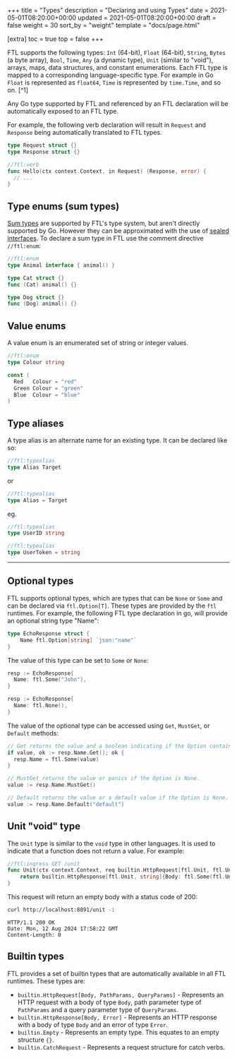 +++
title = "Types"
description = "Declaring and using Types"
date = 2021-05-01T08:20:00+00:00
updated = 2021-05-01T08:20:00+00:00
draft = false
weight = 30
sort_by = "weight"
template = "docs/page.html"

[extra]
toc = true
top = false
+++

FTL supports the following types: `Int` (64-bit), `Float` (64-bit), `String`, `Bytes` (a byte array), `Bool`, `Time`, `Any` (a dynamic type), `Unit` (similar to "void"), arrays, maps, data structures, and constant enumerations. Each FTL type is mapped to a corresponding language-specific type. For example in Go `Float` is represented as `float64`, `Time` is represented by `time.Time`, and so on. [^1]

Any Go type supported by FTL and referenced by an FTL declaration will be automatically exposed to an FTL type.

For example, the following verb declaration will result in `Request` and `Response` being automatically translated to FTL types.

```go
type Request struct {}
type Response struct {}

//ftl:verb
func Hello(ctx context.Context, in Request) (Response, error) {
  // ...
}
```

## Type enums (sum types)

[Sum types](https://en.wikipedia.org/wiki/Tagged_union) are supported by FTL's type system, but aren't directly supported by Go. However they can be approximated with the use of [sealed interfaces](https://blog.chewxy.com/2018/03/18/golang-interfaces/). To declare a sum type in FTL use the comment directive `//ftl:enum`:

```go
//ftl:enum
type Animal interface { animal() }

type Cat struct {}
func (Cat) animal() {}

type Dog struct {}
func (Dog) animal() {}
```

## Value enums

A value enum is an enumerated set of string or integer values.

```go
//ftl:enum
type Colour string

const (
  Red   Colour = "red"
  Green Colour = "green"
  Blue  Colour = "blue"
)
```

## Type aliases

A type alias is an alternate name for an existing type. It can be declared like so:

```go
//ftl:typealias
type Alias Target
```
or
```go
//ftl:typealias
type Alias = Target
```

eg.

```go
//ftl:typealias
type UserID string

//ftl:typealias
type UserToken = string
```

---

## Optional types

FTL supports optional types, which are types that can be `None` or `Some` and can be declared via `ftl.Option[T]`. These types are provided by the `ftl` runtimes. For example, the following FTL type declaration in go, will provide an optional string type "Name":

```go
type EchoResponse struct {
	Name ftl.Option[string] `json:"name"`
}
```

The value of this type can be set to `Some` or `None`:

```go
resp := EchoResponse{
  Name: ftl.Some("John"),
}

resp := EchoResponse{
  Name: ftl.None(),
}
```

The value of the optional type can be accessed using `Get`, `MustGet`, or `Default` methods:

```go
// Get returns the value and a boolean indicating if the Option contains a value.
if value, ok := resp.Name.Get(); ok {
  resp.Name = ftl.Some(value)
}

// MustGet returns the value or panics if the Option is None.
value := resp.Name.MustGet()

// Default returns the value or a default value if the Option is None.
value := resp.Name.Default("default")
``` 

## Unit "void" type

The `Unit` type is similar to the `void` type in other languages. It is used to indicate that a function does not return a value. For example:

```go
//ftl:ingress GET /unit
func Unit(ctx context.Context, req builtin.HttpRequest[ftl.Unit, ftl.Unit, TimeRequest]) (builtin.HttpResponse[ftl.Unit, string], error) {
	return builtin.HttpResponse[ftl.Unit, string]{Body: ftl.Some(ftl.Unit{})}, nil
}
```

This request will return an empty body with a status code of 200:

```sh
curl http://localhost:8891/unit -i
```

```http
HTTP/1.1 200 OK
Date: Mon, 12 Aug 2024 17:58:22 GMT
Content-Length: 0
```

## Builtin types

FTL provides a set of builtin types that are automatically available in all FTL runtimes. These types are:

- `builtin.HttpRequest[Body, PathParams, QueryParams]` - Represents an HTTP request with a body of type `Body`, path parameter type of `PathParams` and a query parameter type of `QueryParams`.
- `builtin.HttpResponse[Body, Error]` - Represents an HTTP response with a body of type `Body` and an error of type `Error`.
- `builtin.Empty` - Represents an empty type. This equates to an empty structure `{}`.
- `builtin.CatchRequest` - Represents a request structure for catch verbs.

